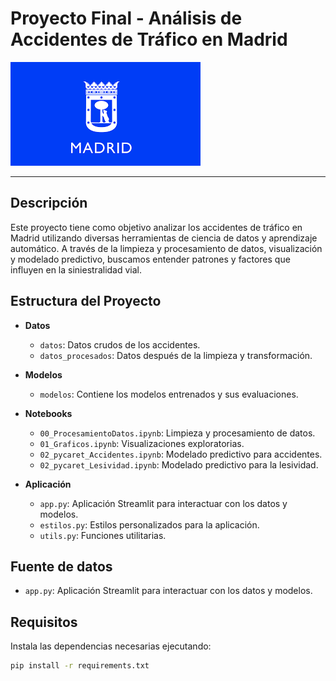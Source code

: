 # Proyecto Final - Análisis de Accidentes de Tráfico en Madrid

![Banner](./img/ComMadrid.png)

---

## Descripción

Este proyecto tiene como objetivo analizar los accidentes de tráfico en Madrid utilizando diversas herramientas de ciencia de datos y aprendizaje automático. A través de la limpieza y procesamiento de datos, visualización y modelado predictivo, buscamos entender patrones y factores que influyen en la siniestralidad vial.

## Estructura del Proyecto

- **Datos**
  - `datos`: Datos crudos de los accidentes.
  - `datos_procesados`: Datos después de la limpieza y transformación.

- **Modelos**
  - `modelos`: Contiene los modelos entrenados y sus evaluaciones.

- **Notebooks**
  - `00_ProcesamientoDatos.ipynb`: Limpieza y procesamiento de datos.
  - `01_Graficos.ipynb`: Visualizaciones exploratorias.
  - `02_pycaret_Accidentes.ipynb`: Modelado predictivo para accidentes.
  - `02_pycaret_Lesividad.ipynb`: Modelado predictivo para la lesividad.

- **Aplicación**
  - `app.py`: Aplicación Streamlit para interactuar con los datos y modelos.
  - `estilos.py`: Estilos personalizados para la aplicación.
  - `utils.py`: Funciones utilitarias.

## Fuente de datos
  - `app.py`: Aplicación Streamlit para interactuar con los datos y modelos.

## Requisitos

Instala las dependencias necesarias ejecutando:
```bash
pip install -r requirements.txt


